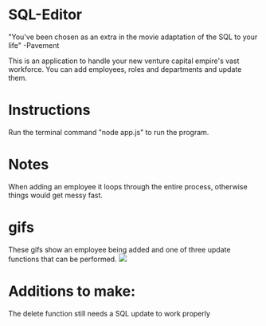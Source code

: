 # SQL-Editor

"You've been chosen as an extra in the movie adaptation of the SQL to your life" -Pavement


This is an application to handle your new venture capital empire's vast workforce.  You can add employees, roles and departments and update them.

# Instructions
Run the terminal command "node app.js" to run the program.


# Notes
When adding an employee it loops through the entire process, otherwise things would get messy fast.

# gifs
These gifs show an employee being added and one of three update functions that can be performed.
![](Adding)


# Additions to make:
The delete function still needs a SQL update to work properly





